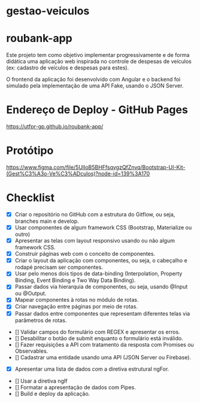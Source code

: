 # gestao-veiculos
# roubank-app

Este projeto tem como objetivo implementar progressivamente e de forma didática uma aplicação web inspirada no controle de despesas de veículos (ex: cadastro de veículos e despesas para estes).

O frontend da aplicação foi desenvolvido com Angular e o backend foi simulado pela implementação de uma API Fake, usando o JSON Server.

# Endereço de Deploy - GitHub Pages

https://utfpr-gp.github.io/roubank-app/

# Protótipo

https://www.figma.com/file/5UlIoB5BHFfsqvgzQfZnvq/Bootstrap-UI-Kit-(Gest%C3%A3o-Ve%C3%ADculos)?node-id=139%3A170

# Checklist

- [x] Criar o repositório no GitHub com a estrutura do Gitflow, ou seja, branches main e develop.
- [x] Usar componentes de algum framework CSS (Bootstrap, Materialize ou outro)
- [x] Apresentar as telas com layout responsivo usando ou não algum framework CSS.
- [x] Construir páginas web com o conceito de componentes.
- [x] Criar o layout da aplicação com componentes, ou seja, o cabeçalho e rodapé precisam ser componentes.
- [x] Usar pelo menos dois tipos de data-binding (Interpolation, Property Binding, Event Binding e Two Way Data Binding).
- [x] Passar dados via hierarquia de componentes, ou seja, usando @Input ou @Output.
- [x] Mapear componentes à rotas no módulo de rotas.
- [x] Criar navegação entre páginas por meio de rotas.
- [x] Passar dados entre componentes que representam diferentes telas via parâmetros de rotas.
- [] Validar campos do formulário com REGEX e apresentar os erros.
- [] Desabilitar o botão de submit enquanto o formulário está inválido.
- [] Fazer requisições a API com tratamento da resposta com Promises ou Observables.
- [] Cadastrar uma entidade usando uma API (JSON Server ou Firebase).
- [x] Apresentar uma lista de dados com a diretiva estrutural ngFor.
- [] Usar a diretiva ngIf
- [] Formatar a apresentação de dados com Pipes.
- [] Build e deploy da aplicação.
